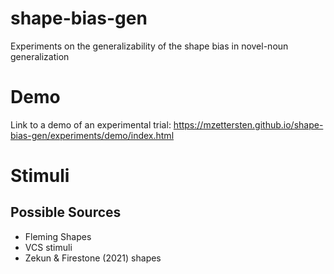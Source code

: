 # shape-bias-gen
Experiments on the generalizability of the shape bias in novel-noun generalization

# Demo

Link to a demo of an experimental trial: 
https://mzettersten.github.io/shape-bias-gen/experiments/demo/index.html

# Stimuli

## Possible Sources

- Fleming Shapes
- VCS stimuli
- Zekun & Firestone (2021) shapes
